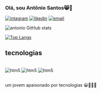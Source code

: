 ### Olá,  sou Antônio Santos😸🤗


[![intagram](https://img.shields.io/badge/Instagram-E4405F?style=for-the-badge&logo=instagram&logoColor=white)](https://instagram.com/anjs_vf?igshid=OGQ5ZDc2ODk2ZA==)
[![likedin](https://img.shields.io/badge/LinkedIn-0077B5?style=for-the-badge&logo=linkedin&logoColor=white)](https://www.linkedin.com/in/ant%C3%B4nio-santos-b0a07a289)
[![email](https://img.shields.io/badge/Gmail-D14836?style=for-the-badge&logo=gmail&logoColor=white)](antoniojosevale75@gmail.com)

![antonio GitHub stats](https://github-readme-stats.vercel.app/api?username=Anjsvf&show_icons=true&theme=radical)

[![Top Langs](https://github-readme-stats.vercel.app/api/top-langs/?username=Anjsvf)](https://github.com/Anjsvf/github-readme-stats)


## tecnologias

<div style="display: inline_block"><br>
<img align="center" alt="htm5" src="https://img.shields.io/badge/HTML5-E34F26?style=for-the-badge&logo=html5&logoColor=white"/>

<img align="center" alt="htm5" src="https://img.shields.io/badge/CSS3-1572B6?style=for-the-badge&logo=css3&logoColor=white"/>

<img align="center" alt="htm5" src="https://img.shields.io/badge/JavaScript-F7DF1E?style=for-the-badge&logo=javascript&logoColor=black"/>
</div>
</br>


um  jovem apaixonado por tecnologias  😀💓💓💓
